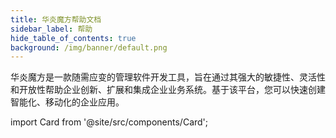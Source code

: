 ```yaml
---
title: 华炎魔方帮助文档
sidebar_label: 帮助
hide_table_of_contents: true
background: /img/banner/default.png
---
```


华炎魔方是一款随需应变的管理软件开发工具，旨在通过其强大的敏捷性、灵活性和开放性帮助企业创新、扩展和集成企业业务系统。基于该平台，您可以快速创建智能化、移动化的企业应用。

import Card from '@site/src/components/Card';

<div class="mt-12 grid gap-5 max-w-lg mx-auto md:grid-cols-2 lg:max-w-none">

  <Card title="开通华炎魔方"
    description="申请试用华炎魔方云服务，或是在本地服务器、云服务器安装部署华炎魔方。"
    href="/help/deploy"/>

  <Card title="华炎魔方使用入门"
    description="华炎魔方界面总览、如何管理您的数据、分析统计、和处理审批流程。"
    href="/help/user/"/>

  <Card title="设置和维护华炎魔方"
    description="设置和维护贵公司、控制谁可以看到什么内容、自动化业务流程、创建自定义应用程序。"
    href="/help/admin/"/>

  <Card title="开发人员"
    description="如何使用华炎魔方开发复杂业务系统：搭建开发环境、开发教程、开发文档、API接口。"
    href="/developer/"/>
</div>
